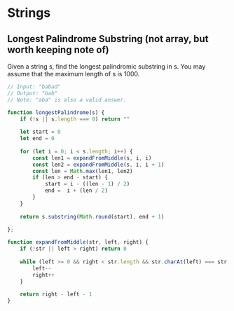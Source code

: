 # Strings

## Longest Palindrome Substring (not array, but worth keeping note of)
Given a string s, find the longest palindromic substring in s. You may assume that the maximum length of s is 1000.

```js
// Input: "babad"
// Output: "bab"
// Note: "aba" is also a valid answer.

function longestPalindrome(s) {
    if (!s || s.length === 0) return ""
    
    let start = 0
    let end = 0
    
    for (let i = 0; i < s.length; i++) {
        const len1 = expandFromMiddle(s, i, i)
        const len2 = expandFromMiddle(s, i, i + 1)
        const len = Math.max(len1, len2)
        if (len > end - start) {
            start = i - ((len - 1) / 2)
            end =  i + (len / 2)
        }
    }
    
    return s.substring(Math.round(start), end + 1)
    
};

function expandFromMiddle(str, left, right) {
    if (!str || left > right) return 0
    
    while (left >= 0 && right < str.length && str.charAt(left) === str.charAt(right)) {
        left--
        right++
    }
    
    return right - left - 1
}
```